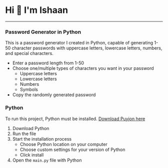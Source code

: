 # Hi 👋 I'm Ishaan
***
### Password Generator in Python
This is a password generator I created in Python, capable of generating 1-50 character passwords with uppercase letters, lowercase letters, numbers, and special characters.
+ Enter a password length from 1-50
+ Choose one/multiple types of characters you want in your password
  + Uppercase letters
  + Lowercase letters
  + Numbers
  + Symbols
+ Copy the randomly generated password
### Python
To run this project, Python must be installed. [Download Puyjon here](https://www.python.org/downloads/)

1. Download Python 
2. Run the file
3. Start the installation process
   - Choose Python location on your computer
   - Choose custom settings for your version of Python
   - Click install
4. Open the `main.py` file with Python
